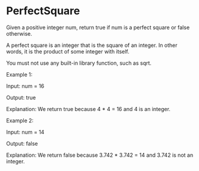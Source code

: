 # PerfectSquare
Given a positive integer num, return true if num is a perfect square or false otherwise.

A perfect square is an integer that is the square of an integer. In other words, it is the product of some integer with itself.

You must not use any built-in library function, such as sqrt.

Example 1:

Input: num = 16

Output: true

Explanation: We return true because 4 * 4 = 16 and 4 is an integer.

Example 2:

Input: num = 14

Output: false

Explanation: We return false because 3.742 * 3.742 = 14 and 3.742 is not an integer.

